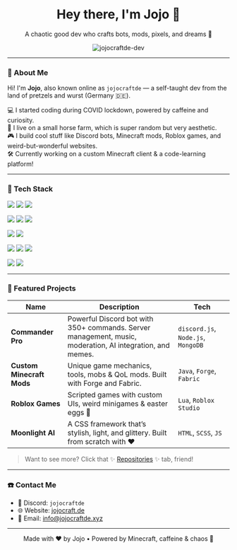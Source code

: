 <h1 align="center">Hey there, I'm Jojo 🦄</h1>
<p align="center">A chaotic good dev who crafts bots, mods, pixels, and dreams 💭</p>
<p align="center">
  <img src="https://komarev.com/ghpvc/?username=jojocraftde-dev&label=Profile%20views&color=blueviolet&style=flat" alt="jojocraftde-dev" />
</p>

---

### 🌈 About Me

Hi! I'm **Jojo**, also known online as `jojocraftde` — a self-taught dev from the land of pretzels and wurst (Germany 🇩🇪).

💻 I started coding during COVID lockdown, powered by caffeine and curiosity.  
🐴 I live on a small horse farm, which is super random but very aesthetic.  
🎮 I build cool stuff like Discord bots, Minecraft mods, Roblox games, and weird-but-wonderful websites.  
🛠️ Currently working on a custom Minecraft client & a code-learning platform!

---

### 🧰 Tech Stack

<p>
  <img src="https://img.shields.io/badge/Java-ED8B00?style=for-the-badge&logo=openjdk&logoColor=white" />
  <img src="https://img.shields.io/badge/Fabric-grey?style=for-the-badge&logo=data:image/svg+xml;base64,PHN2ZyB3aWR0aD0nMzAnIGhlaWdodD0nMzAnIHZpZXdCb3g9JzAgMCAxMjggMTI4JyBmaWxsPSdub25lJyB4bWxucz0naHR0cDovL3d3dy53My5vcmcvMjAwMC9zdmcnPjxwYXRoIGQ9J000NSAxMkg4MyAxMkM4Ny4xMzMgMTIgOTAgMTQuODY3IDkwIDE5VjEwOUM5MCAxMTMuMTMzIDg3LjEzMyAxMTYgODMgMTE2SDQ1QzQwLjg2NyAxMTYgMzggMTEzLjEzMyAzOCAxMDlWMTlDMTQgMTQuODY3IDQwLjg2NyAxMiA0NSAxMloiIGZpbGw9J2JsYWNrJy8+PC9zdmc+" />
  <img src="https://img.shields.io/badge/Forge-FF9C00?style=for-the-badge&logo=forge&logoColor=black" />
</p>

<p>
  <img src="https://img.shields.io/badge/Node.js-339933?style=for-the-badge&logo=nodedotjs&logoColor=white" />
  <img src="https://img.shields.io/badge/Discord.js-5865F2?style=for-the-badge&logo=discord&logoColor=white" />
  <img src="https://img.shields.io/badge/MongoDB-47A248?style=for-the-badge&logo=mongodb&logoColor=white" />
</p>

<p>
  <img src="https://img.shields.io/badge/Lua-2C2D72?style=for-the-badge&logo=lua&logoColor=white" />
  <img src="https://img.shields.io/badge/Roblox-000000?style=for-the-badge&logo=roblox&logoColor=white" />
</p>

<p>
  <img src="https://img.shields.io/badge/HTML5-E34F26?style=for-the-badge&logo=html5&logoColor=white" />
  <img src="https://img.shields.io/badge/CSS3-1572B6?style=for-the-badge&logo=css3&logoColor=white" />
  <img src="https://img.shields.io/badge/JavaScript-F7DF1E?style=for-the-badge&logo=javascript&logoColor=black" />
</p>

<p>
  <img src="https://img.shields.io/badge/Git-F05032?style=for-the-badge&logo=git&logoColor=white" />
  <img src="https://img.shields.io/badge/VS%20Code-007ACC?style=for-the-badge&logo=visualstudiocode&logoColor=white" />
</p>

---

### 💾 Featured Projects

| Name | Description | Tech |
|------|-------------|------|
| **Commander Pro** | Powerful Discord bot with 350+ commands. Server management, music, moderation, AI integration, and memes. | `discord.js`, `Node.js`, `MongoDB` |
| **Custom Minecraft Mods** | Unique game mechanics, tools, mobs & QoL mods. Built with Forge and Fabric. | `Java`, `Forge`, `Fabric` |
| **Roblox Games** | Scripted games with custom UIs, weird minigames & easter eggs 👀 | `Lua`, `Roblox Studio` |
| **Moonlight AI** | A CSS framework that’s stylish, light, and glittery. Built from scratch with ❤️ | `HTML`, `SCSS`, `JS` |

> Want to see more? Click that ✨ [Repositories](https://github.com/jojocraftde-dev?tab=repositories) ✨ tab, friend!

---

### ☎️ Contact Me

- 📨 Discord: `jojocraftde`  
- 🌐 Website: [jojocraft.de](https://jojocraft.de)  
- 📮 Email: [info@jojocraftde.xyz](mailto:info@jojocraftde.xyz)

---

<p align="center">Made with ❤️ by Jojo • Powered by Minecraft, caffeine & chaos 🧃</p>
